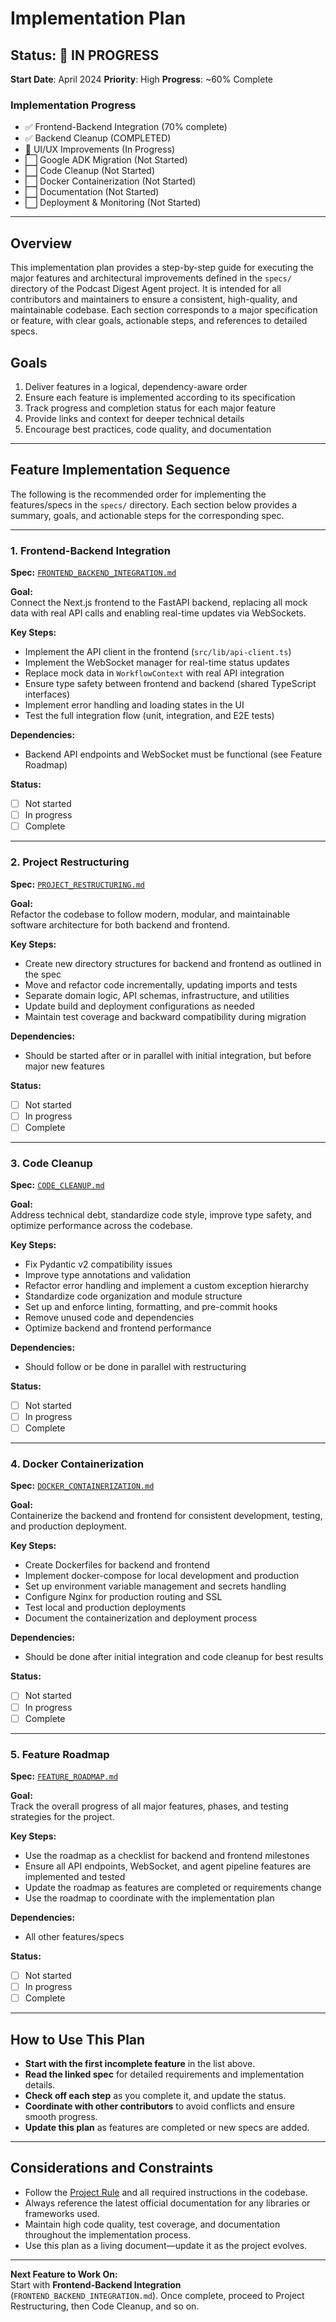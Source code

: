 # Implementation Plan

## Status: 🚀 IN PROGRESS

**Start Date**: April 2024
**Priority**: High
**Progress**: ~60% Complete

### Implementation Progress
- ✅ Frontend-Backend Integration (70% complete)
- ✅ Backend Cleanup (COMPLETED)
- 🚀 UI/UX Improvements (In Progress)
- ⬜ Google ADK Migration (Not Started)
- ⬜ Code Cleanup (Not Started)
- ⬜ Docker Containerization (Not Started)
- ⬜ Documentation (Not Started)
- ⬜ Deployment & Monitoring (Not Started)

---

## Overview

This implementation plan provides a step-by-step guide for executing the major features and architectural improvements defined in the `specs/` directory of the Podcast Digest Agent project. It is intended for all contributors and maintainers to ensure a consistent, high-quality, and maintainable codebase. Each section corresponds to a major specification or feature, with clear goals, actionable steps, and references to detailed specs.

## Goals

1. Deliver features in a logical, dependency-aware order
2. Ensure each feature is implemented according to its specification
3. Track progress and completion status for each major feature
4. Provide links and context for deeper technical details
5. Encourage best practices, code quality, and documentation

---

## Feature Implementation Sequence

The following is the recommended order for implementing the features/specs in the `specs/` directory. Each section below provides a summary, goals, and actionable steps for the corresponding spec.

---

### 1. Frontend-Backend Integration

**Spec:** [`FRONTEND_BACKEND_INTEGRATION.md`](./FRONTEND_BACKEND_INTEGRATION.md)

**Goal:**  
Connect the Next.js frontend to the FastAPI backend, replacing all mock data with real API calls and enabling real-time updates via WebSockets.

**Key Steps:**
- Implement the API client in the frontend (`src/lib/api-client.ts`)
- Implement the WebSocket manager for real-time status updates
- Replace mock data in `WorkflowContext` with real API integration
- Ensure type safety between frontend and backend (shared TypeScript interfaces)
- Implement error handling and loading states in the UI
- Test the full integration flow (unit, integration, and E2E tests)

**Dependencies:**  
- Backend API endpoints and WebSocket must be functional (see Feature Roadmap)

**Status:**  
- [ ] Not started
- [ ] In progress
- [ ] Complete

---

### 2. Project Restructuring

**Spec:** [`PROJECT_RESTRUCTURING.md`](./PROJECT_RESTRUCTURING.md)

**Goal:**  
Refactor the codebase to follow modern, modular, and maintainable software architecture for both backend and frontend.

**Key Steps:**
- Create new directory structures for backend and frontend as outlined in the spec
- Move and refactor code incrementally, updating imports and tests
- Separate domain logic, API schemas, infrastructure, and utilities
- Update build and deployment configurations as needed
- Maintain test coverage and backward compatibility during migration

**Dependencies:**  
- Should be started after or in parallel with initial integration, but before major new features

**Status:**  
- [ ] Not started
- [ ] In progress
- [ ] Complete

---

### 3. Code Cleanup

**Spec:** [`CODE_CLEANUP.md`](./CODE_CLEANUP.md)

**Goal:**  
Address technical debt, standardize code style, improve type safety, and optimize performance across the codebase.

**Key Steps:**
- Fix Pydantic v2 compatibility issues
- Improve type annotations and validation
- Refactor error handling and implement a custom exception hierarchy
- Standardize code organization and module structure
- Set up and enforce linting, formatting, and pre-commit hooks
- Remove unused code and dependencies
- Optimize backend and frontend performance

**Dependencies:**  
- Should follow or be done in parallel with restructuring

**Status:**  
- [ ] Not started
- [ ] In progress
- [ ] Complete

---

### 4. Docker Containerization

**Spec:** [`DOCKER_CONTAINERIZATION.md`](./DOCKER_CONTAINERIZATION.md)

**Goal:**  
Containerize the backend and frontend for consistent development, testing, and production deployment.

**Key Steps:**
- Create Dockerfiles for backend and frontend
- Implement docker-compose for local development and production
- Set up environment variable management and secrets handling
- Configure Nginx for production routing and SSL
- Test local and production deployments
- Document the containerization and deployment process

**Dependencies:**  
- Should be done after initial integration and code cleanup for best results

**Status:**  
- [ ] Not started
- [ ] In progress
- [ ] Complete

---

### 5. Feature Roadmap

**Spec:** [`FEATURE_ROADMAP.md`](./FEATURE_ROADMAP.md)

**Goal:**  
Track the overall progress of all major features, phases, and testing strategies for the project.

**Key Steps:**
- Use the roadmap as a checklist for backend and frontend milestones
- Ensure all API endpoints, WebSocket, and agent pipeline features are implemented and tested
- Update the roadmap as features are completed or requirements change
- Use the roadmap to coordinate with the implementation plan

**Dependencies:**  
- All other features/specs

**Status:**  
- [ ] Not started
- [ ] In progress
- [ ] Complete

---

## How to Use This Plan

- **Start with the first incomplete feature** in the list above.
- **Read the linked spec** for detailed requirements and implementation details.
- **Check off each step** as you complete it, and update the status.
- **Coordinate with other contributors** to avoid conflicts and ensure smooth progress.
- **Update this plan** as features are completed or new specs are added.

---

## Considerations and Constraints

- Follow the [Project Rule](../README.md) and all required instructions in the codebase.
- Always reference the latest official documentation for any libraries or frameworks used.
- Maintain high code quality, test coverage, and documentation throughout the implementation process.
- Use this plan as a living document—update it as the project evolves.

---

**Next Feature to Work On:**  
Start with **Frontend-Backend Integration** (`FRONTEND_BACKEND_INTEGRATION.md`). Once complete, proceed to Project Restructuring, then Code Cleanup, and so on. 